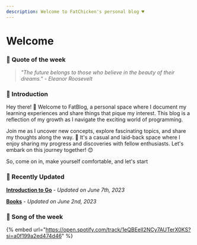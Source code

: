 ```yaml
---
description: Welcome to FatChicken's personal blog ♥
---
```


# Welcome

### 🍿 **Quote of the week**

> _"The future belongs to those who believe in the beauty of their dreams." - Eleanor Roosevelt_

### 🍿 Introduction

Hey there! 👋 Welcome to FatBlog, a personal space where I document my learning experiences and share things that pique my interest. This blog is a reflection of my growth as I navigate the exciting world of programming.

Join me as I uncover new concepts, explore fascinating topics, and share my thoughts along the way. 🚀 It's a casual and laid-back space where I enjoy sharing my progress and discoveries with fellow enthusiasts. Let's embark on this journey together! 😊

So, come on in, make yourself comfortable, and let's start

### 🍿 Recently Updated

[**Introduction to Go**](golang/go-fundamentals/introduction-to-go.md) - _Updated on June 7th, 2023_

[**Books**](broken-reference) _- Updated on June 2nd, 2023_

### 🍿 Song of the week

{% embed url="https://open.spotify.com/track/1eQBEelI2NCy7AUTerX0KS?si=a0f199a2ed474d46" %}
